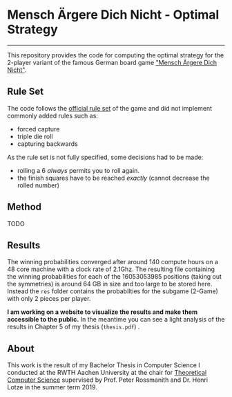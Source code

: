 # Mensch Ärgere Dich Nicht - Optimal Strategy
---
This repository provides the code for computing the optimal strategy for the 2-player variant of the famous German board game ["Mensch Ärgere Dich Nicht"](https://en.wikipedia.org/wiki/Mensch_%C3%A4rgere_Dich_nicht).

## Rule Set
The code follows the [official rule set](https://www.schmidtspiele.de/files/Produkte/4/49020%20-%20Standardausgabe/49020_49021_Mensch_aergere_Dich_nicht_DE.pdf) of the game and did not implement commonly added rules such as:
- forced capture
- triple die roll
- capturing backwards

As the rule set is not fully specified, some decisions had to be made:
- rolling a 6 *always* permits you to roll again.
- the finish squares have to be reached *exactly* (cannot decrease the rolled number)

## Method
TODO

## Results
The winning probabilities converged after around 140 compute hours on a 48 core machine with a clock rate of 2.1Ghz. The resulting file containing the winning probabilities for each of the 16053053985 positions (taking out the symmetries) is around 64 GB in size and too large to be stored here. Instead the ```res``` folder contains the probabilties for the subgame (2-Game) with only 2 pieces per player.

**I am working on a website to visualize the results and make them accessible to the public.** In the meantime you can see a light analysis of the results in Chapter 5 of my thesis (```thesis.pdf```) .

## About
This work is the result of my Bachelor Thesis in Computer Science I conducted at the RWTH Aachen University at the chair for [Theoretical Computer Science](https://tcs.rwth-aachen.de/index.php) supervised by Prof. Peter Rossmanith and Dr. Henri Lotze in the summer term 2019.
